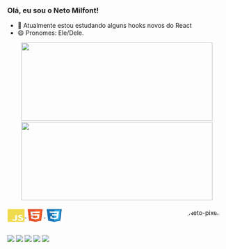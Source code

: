 ### Olá, eu sou o Neto Milfont!

- 🌱 Atualmente estou estudando alguns hooks novos do React
- 😄 Pronomes: Ele/Dele.

<div align="center">
  <a href="https://github.com/netomilfont">
  <img height="180em" width="440em" src="https://github-readme-stats.vercel.app/api?username=netomilfont&show_icons=true&theme=dracula&include_all_commits=true&count_private=true"/>
  <img height="180em" width="440em" src="https://github-readme-stats.vercel.app/api/top-langs/?username=netomilfont&layout=compact&langs_count=7&theme=dracula"/>
</div>
  
<div style="display: inline_block"><br>
  <img align="center" alt="Neto-Js" height="30" width="40" src="https://raw.githubusercontent.com/devicons/devicon/master/icons/javascript/javascript-plain.svg">
  <img align="center" alt="Neto-HTML" height="30" width="40" src="https://raw.githubusercontent.com/devicons/devicon/master/icons/html5/html5-original.svg">
  <img align="center" alt="Neto-CSS" height="30" width="40" src="https://raw.githubusercontent.com/devicons/devicon/master/icons/css3/css3-original.svg">
  <img align="right" alt="Neto-pixelart" height="150" style="border-radius:50px;" src="https://cdn.discordapp.com/attachments/387747680752762887/964068834736754688/Solaria_1.png">
</div>
  
 ##
  
<div> 
  <a href="https://instagram.com/netomilfont" target="_blank"><img src="https://img.shields.io/badge/-Instagram-%23E4405F?style=for-the-badge&logo=instagram&logoColor=white" target="_blank"></a>
 	<a href="https://www.twitch.tv/solariaw" target="_blank"><img src="https://img.shields.io/badge/Twitch-9146FF?style=for-the-badge&logo=twitch&logoColor=white" target="_blank"></a>
  <a href = "mailto:milfonts2@gmail.com"><img src="https://img.shields.io/badge/-Gmail-%23333?style=for-the-badge&logo=gmail&logoColor=white" target="_blank"></a>
  <a href = "mailto:netomilfont@hotmail.com"><img src="https://img.shields.io/badge/Microsoft_Outlook-0078D4?style=for-the-badge&logo=microsoft-outlook&logoColor=white" target="_blank"></a>
  <a href="https://www.linkedin.com/in/netomilfont/" target="_blank"><img src="https://img.shields.io/badge/-LinkedIn-%230077B5?style=for-the-badge&logo=linkedin&logoColor=white" target="_blank"></a> 
  
